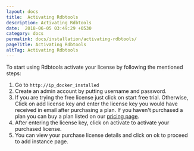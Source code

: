 ```yaml
---
layout: docs
title:  Activating Rdbtools
description: Activating Rdbtools
date:  2018-06-05 03:49:29 +0530
category: docs
permalink: docs/installation/activating-rdbtools/
pageTitle: Activating Rdbtools
altTag: Activating Rdbtools
---
```

To start using Rdbtools activate your license by following the mentioned steps:

1. Go to `http://ip_docker_installed`
1. Create an admin account by putting username and password.
1. If you are trying the free license just click on start free trial. Otherwise, Click on add license key and enter the license key you would have received in email after purchasing a plan.
    If you haven't purchased a plan you can buy a plan listed on our [pricing page](https://redislabs.com/pricing/).
1. After entering the license key, click on activate to activate your purchased license.
1. You can view your purchase license details and click on ok to proceed to add instance page.
